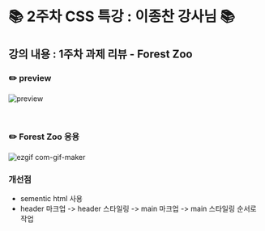 
# 📚 2주차 CSS 특강 : 이종찬 강사님 📚

## 강의 내용 : 1주차 과제 리뷰 - Forest Zoo

### ✏️ preview
![preview](https://user-images.githubusercontent.com/112460430/189600189-0ef21c1e-dab8-4edf-b84a-fdab4492c58a.png)

<br>

### ✏️ Forest Zoo 응용
![ezgif com-gif-maker](https://user-images.githubusercontent.com/112460430/189598996-709160e3-6a74-4b05-9d07-3869dac90bc6.gif)

### 개선점

- sementic html 사용
- header 마크업 ->  header 스타일링 ->  main 마크업 -> main 스타일링 순서로 작업

